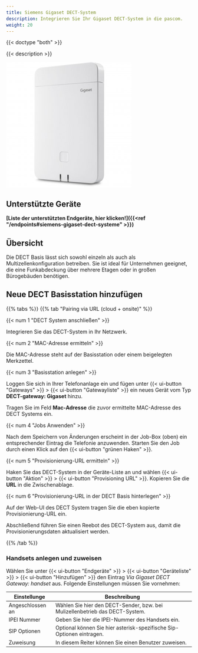 ```yaml
---
title: Siemens Gigaset DECT-System
description: Integrieren Sie Ihr Gigaset DECT-System in die pascom.
weight: 20
---
```



{{< doctype "both"  >}}

{{< description >}}

![Siemens Gigaset N870](gigaset_n870.jpg)


## Unterstützte Geräte

**[Liste der unterstützten Endgeräte, hier klicken!]({{<ref "/endpoints#siemens-gigaset-dect-systeme" >}})**

## Übersicht

Die DECT Basis lässt sich sowohl einzeln als auch als Multizellenkonfiguration betreiben. Sie ist ideal für Unternehmen geeignet, die eine Funkabdeckung über mehrere Etagen oder in großen Bürogebäuden benötigen.


## Neue DECT Basisstation hinzufügen

{{% tabs %}}
{{% tab "Pairing via URL (cloud + onsite)" %}}

{{< num 1 "DECT System anschließen" >}}


Integrieren Sie das DECT-System in Ihr Netzwerk. 

{{< num 2 "MAC-Adresse ermitteln" >}}

Die MAC-Adresse steht auf der Basisstation oder einem beigelegten Merkzettel.

{{< num 3 "Basisstation anlegen" >}}

Loggen Sie sich in Ihrer Telefonanlage ein und fügen unter {{< ui-button "Gateways" >}} > {{< ui-button "Gatewayliste" >}} ein
neues Gerät vom Typ **DECT-gateway: Gigaset** hinzu.

Tragen Sie im Feld **Mac-Adresse** die zuvor ermittelte MAC-Adresse des DECT Systems ein.

{{< num 4 "Jobs Anwenden" >}}

Nach dem Speichern von Änderungen erscheint in der Job-Box (oben) ein
entsprechender Eintrag die Telefonie anzuwenden. Starten Sie den Job durch
einen Klick auf den {{< ui-button "grünen Haken" >}}.

{{< num 5 "Provisionierung-URL ermitteln" >}}

Haken Sie das DECT-System in der Geräte-Liste an und wählen {{< ui-button "Aktion" >}} > {{< ui-button "Provisioning URL" >}}. Kopieren Sie die
**URL** in die Zwischenablage.

{{< num 6 "Provisionierung-URL in der DECT Basis hinterlegen" >}}

Auf der Web-UI des DECT System tragen Sie die eben kopierte Provisionierung-URL ein.

Abschließend führen Sie einen Reebot des DECT-System aus, damit die Provisionierungsdaten aktualisiert werden.

{{% /tab %}}


### Handsets anlegen und zuweisen

Wählen Sie unter {{< ui-button "Endgeräte" >}} > {{< ui-button "Geräteliste" >}} > {{< ui-button "Hinzufügen" >}} den Eintrag *Via Gigaset DECT Gateway: handset* aus. Folgende Einstellungen müssen Sie vornehmen:

|Einstellunge|Beschreibung|
|---|---|
|Angeschlossen an|Wählen Sie hier den DECT-Sender, bzw. bei Mulizellenbetrieb das DECT-System.|
|IPEI Nummer|Geben Sie hier die IPEI-Nummer des Handsets ein.|
|SIP Optionen|Optional können Sie hier asterisk-spezifische Sip-Optionen eintragen.|
|Zuweisung|In diesem Reiter können Sie einen Benutzer zuweisen.|
